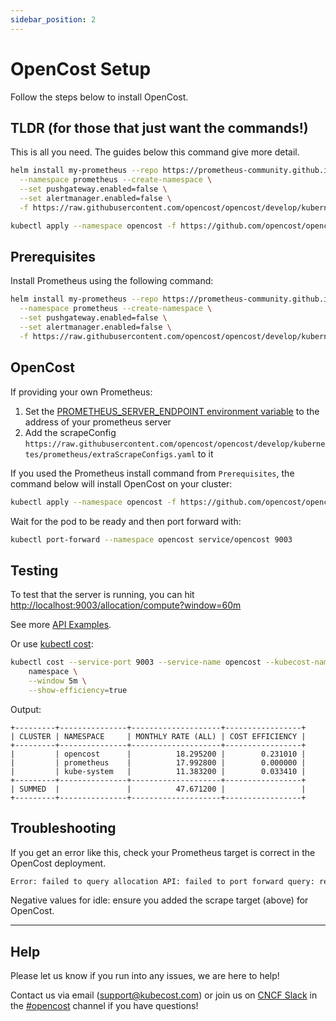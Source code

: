 ```yaml
---
sidebar_position: 2
---
```

# OpenCost Setup

Follow the steps below to install OpenCost.


## TLDR (for those that just want the commands!)

This is all you need. The guides below this command give more detail.

```sh
helm install my-prometheus --repo https://prometheus-community.github.io/helm-charts prometheus \
  --namespace prometheus --create-namespace \
  --set pushgateway.enabled=false \
  --set alertmanager.enabled=false \
  -f https://raw.githubusercontent.com/opencost/opencost/develop/kubernetes/prometheus/extraScrapeConfigs.yaml

kubectl apply --namespace opencost -f https://github.com/opencost/opencost/blob/main/kubernetes/opencost.yaml
```

## Prerequisites

Install Prometheus using the following command:

```sh
helm install my-prometheus --repo https://prometheus-community.github.io/helm-charts prometheus \
  --namespace prometheus --create-namespace \
  --set pushgateway.enabled=false \
  --set alertmanager.enabled=false \
  -f https://raw.githubusercontent.com/opencost/opencost/develop/kubernetes/prometheus/extraScrapeConfigs.yaml
```

## OpenCost

If providing your own Prometheus:
 1. Set the [PROMETHEUS_SERVER_ENDPOINT environment variable](https://github.com/opencost/opencost/blob/main/kubernetes/opencost.yaml#L137) to the address of your prometheus server
 2. Add the scrapeConfig `https://raw.githubusercontent.com/opencost/opencost/develop/kubernetes/prometheus/extraScrapeConfigs.yaml` to it

If you used the Prometheus install command from `Prerequisites`, the command below will install OpenCost on your cluster:

```sh
kubectl apply --namespace opencost -f https://github.com/opencost/opencost/blob/main/kubernetes/opencost.yaml
```

Wait for the pod to be ready and then port forward with:

```sh
kubectl port-forward --namespace opencost service/opencost 9003
```

## Testing

To test that the server is running, you can hit [http://localhost:9003/allocation/compute?window=60m](http://localhost:9003/allocation/compute?window=60m)

See more [API Examples](./api.md).

Or use [kubectl cost](./kubectl-cost.md):

```sh
kubectl cost --service-port 9003 --service-name opencost --kubecost-namespace opencost --allocation-path /allocation/compute  \
    namespace \
    --window 5m \
    --show-efficiency=true
```

Output:

```
+---------+---------------+--------------------+-----------------+
| CLUSTER | NAMESPACE     | MONTHLY RATE (ALL) | COST EFFICIENCY |
+---------+---------------+--------------------+-----------------+
|         | opencost      |          18.295200 |        0.231010 |
|         | prometheus    |          17.992800 |        0.000000 |
|         | kube-system   |          11.383200 |        0.033410 |
+---------+---------------+--------------------+-----------------+
| SUMMED  |               |          47.671200 |                 |
+---------+---------------+--------------------+-----------------+
```

## Troubleshooting

If you get an error like this, check your Prometheus target is correct in the OpenCost deployment.

```bash
Error: failed to query allocation API: failed to port forward query: received non-200 status code 500 and data: {"code":500,"status":"","data":null,"message":"Error: error computing allocation for ...
```

Negative values for idle: ensure you added the scrape target (above) for OpenCost.

---

## Help

Please let us know if you run into any issues, we are here to help!

Contact us via email (<support@kubecost.com>) or join us on [CNCF Slack](https://slack.cncf.io/) in the [#opencost](https://cloud-native.slack.com/archives/C03D56FPD4G) channel if you have questions!